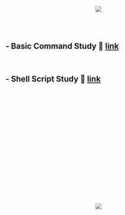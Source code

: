 <div align='center'>
<img src="https://capsule-render.vercel.app/api?type=cylinder&color=191970&height=100&section=header&text=Linux&animation=twinkling&fontSize=60&fontColor=FFFAFA&" />
</div>
<br><br><br>

## - Basic Command Study 📄 [link](https://github.com/Kim-SeongSu/Self-study_and_Review/blob/main/Linux/README.md)
<br>

## - Shell Script Study 📝 [link](https://github.com/Kim-SeongSu/Self-study_and_Review/tree/main/Linux/Shell%20Script)
<br>
<br>
<br>
<br>
<br>
<br>
<br>
<br>
<br>
<br>
<br>
<br>
<br>
<br>
<br>
<br>
<br>
<br>

<div align='center'>
<img src="https://capsule-render.vercel.app/api?type=waving&color=191970&height=70&section=footer" />
</div>

<!--
깃허브 꾸미기 참고 링크
https://hulrud.tistory.com/3

배너 꾸미기
https://github.com/kyechan99/capsule-render?tab=readme-ov-file

색상 표 링크
https://m.blog.naver.com/hellonami/30189427178
-->
